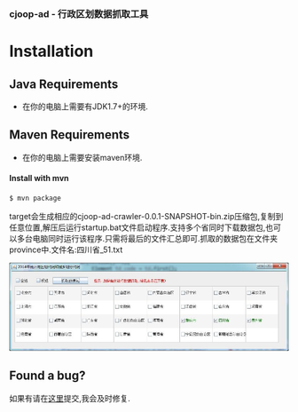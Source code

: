 ### cjoop-ad - 行政区划数据抓取工具
# Installation

## Java Requirements
* 在你的电脑上需要有JDK1.7+的环境.

## Maven Requirements
* 在你的电脑上需要安装maven环境.

#### Install with mvn

```sh
$ mvn package
```

target会生成相应的cjoop-ad-crawler-0.0.1-SNAPSHOT-bin.zip压缩包,复制到任意位置,解压后运行startup.bat文件启动程序.支持多个省同时下载数据包,也可以多台电脑同时运行该程序.只需将最后的文件汇总即可.抓取的数据包在文件夹province中.文件名:四川省_51.txt

![](https://github.com/cjjava/cjoop-ad/blob/master/show.jpg)

## Found a bug?
如果有请在[这里](https://github.com/cjjava/cjoop-ad/issues/new)提交,我会及时修复.
